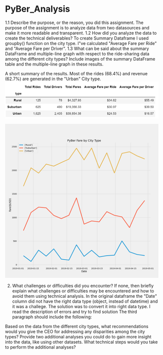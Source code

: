 # PyBer_Analysis


1.1 Describe the purpose, or the reason, you did this assignment.
The purpose of the assignment is to analyze data from two datasources and make it more readable and transparent.
1.2 How did you analyze the data to create the technical deliverables?
To create Summary Dataframe I used groupby() function on the city type.
I"ve calculated "Average Fare per Ride" and	"Average Fare per Driver".
1.3 What can be said about the summary DataFrame and multiple-line graph with respect to the ride-sharing data among the different city types? Include images of the summary DataFrame table and the multiple-line graph in these results.

A short summary of the results. Most of the rides (68.4%) and revenue (62.7%) are generated in the "Urban" City type. 
![Chart 1](Capture_Summary.PNG)

![Chart 2](Fig8.PNG)

2. What challenges or difficulties did you encounter? If none, then briefly explain what challenges or difficulties may be encountered and how to avoid them using technical analysis.
In the original dataframe the "Date" column did not have the right data type (object, instead of datetime) and it was a challege. The solution was to convert it into right data type.
I read the description of errors and try to find solution 
The third paragraph should include the following:

Based on the data from the different city types, what recommendations would you give the CEO for addressing any disparities among the city types?
Provide two additional analyses you could do to gain more insight into the data, like using other datasets.
What technical steps would you take to perform the additional analyses?
